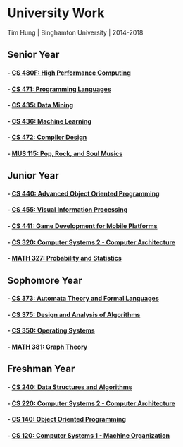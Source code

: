 # University Work

Tim Hung | Binghamton University | 2014-2018

## Senior Year

#### - [CS 480F: High Performance Computing](https://github.com/AvocadosConstant/high-performance-computing)

#### - [CS 471: Programming Languages](./courses/cs471/)

#### - [CS 435: Data Mining](./courses/cs435/)

#### - [CS 436: Machine Learning](./courses/cs436/)

#### - [CS 472: Compiler Design](./courses/cs472/)

#### - [MUS 115: Pop, Rock, and Soul Musics](./courses/mus115/)


## Junior Year

#### - [CS 440: Advanced Object Oriented Programming](./courses/cs440/)

#### - [CS 455: Visual Information Processing](./courses/cs455/)

#### - [CS 441: Game Development for Mobile Platforms](./courses/cs441/)

#### - [CS 320: Computer Systems 2 - Computer Architecture](./courses//)

#### - [MATH 327: Probability and Statistics](./courses/math327/)


## Sophomore Year

#### - [CS 373: Automata Theory and Formal Languages](./courses/cs373/)

#### - [CS 375: Design and Analysis of Algorithms](./courses/cs375/)

#### - [CS 350: Operating Systems](./courses/cs350/)

#### - [MATH 381: Graph Theory](./courses/math381/)


## Freshman Year

#### - [CS 240: Data Structures and Algorithms](https://github.com/AvocadosConstant/splay-tree)

#### - [CS 220: Computer Systems 2 - Computer Architecture](./courses/cs220/)

#### - [CS 140: Object Oriented Programming](https://github.com/MaxTracks/Pippin)

#### - [CS 120: Computer Systems 1 - Machine Organization](./courses/cs120/)
